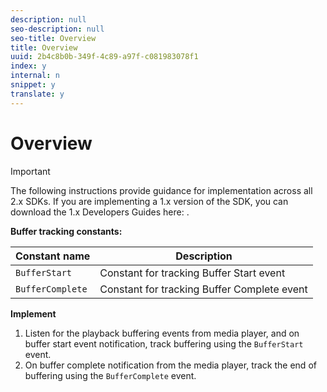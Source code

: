 ```yaml
---
description: null
seo-description: null
seo-title: Overview
title: Overview
uuid: 2b4c8b0b-349f-4c89-a97f-c081983078f1
index: y
internal: n
snippet: y
translate: y
---
```


# Overview

>[!IMPORTANT]
>
>The following instructions provide guidance for implementation across all 2.x SDKs. If you are implementing a 1.x version of the SDK, you can download the 1.x Developers Guides here: [](../../sdk-implement/download-sdks.md).

**Buffer tracking constants:**

|  Constant name  | Description  |
|---|---|
| `BufferStart`  | Constant for tracking Buffer Start event  |
| `BufferComplete`  | Constant for tracking Buffer Complete event  |

**Implement**

1. Listen for the playback buffering events from media player, and on buffer start event notification, track buffering using the `BufferStart` event. 
1. On buffer complete notification from the media player, track the end of buffering using the `BufferComplete` event.

